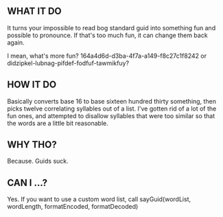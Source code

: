 ## WHAT IT DO
It turns your impossible to read bog standard guid into something fun and
possible to pronounce. If that's too much fun, it can change them back again.

I mean, what's more fun? 
 164a4d6d-d3ba-4f7a-a149-f8c27c1f8242
or
 didzipkel-lubnag-pifdef-fodfuf-tawmikfuy?

## HOW IT DO
Basically converts base 16 to base sixteen hundred thirty something, then picks 
twelve correlating syllables out of a list. I've gotten rid of a lot of the 
fun ones, and attempted to disallow syllables that were too similar so that
the words are a little bit reasonable.

## WHY THO?
Because. Guids suck.

## CAN I ...?
Yes.
If you want to use a custom word list, call sayGuid(wordList, wordLength, formatEncoded, formatDecoded)



